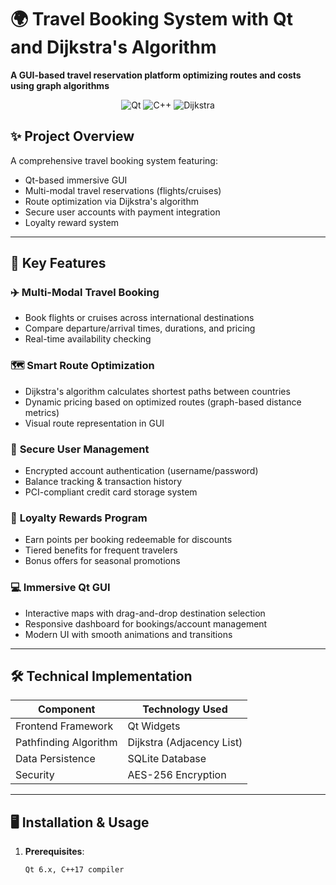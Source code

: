 # 🌍 Travel Booking System with Qt and Dijkstra's Algorithm  

**A GUI-based travel reservation platform optimizing routes and costs using graph algorithms**  

<div align="center">
  <img src="https://img.shields.io/badge/Qt-41CD52?style=for-the-badge&logo=qt&logoColor=white" alt="Qt">
  <img src="https://img.shields.io/badge/C++-00599C?style=for-the-badge&logo=c%2B%2B&logoColor=white" alt="C++">
  <img src="https://img.shields.io/badge/Dijkstra's_Algorithm-FF6B00?style=for-the-badge" alt="Dijkstra">
</div>

## ✨ Project Overview  
A comprehensive travel booking system featuring:  
- Qt-based immersive GUI  
- Multi-modal travel reservations (flights/cruises)  
- Route optimization via Dijkstra's algorithm  
- Secure user accounts with payment integration  
- Loyalty reward system  

---

## 🚀 Key Features  

### ✈️ **Multi-Modal Travel Booking**  
- Book flights or cruises across international destinations  
- Compare departure/arrival times, durations, and pricing  
- Real-time availability checking  

### 🗺️ **Smart Route Optimization**  
- Dijkstra's algorithm calculates shortest paths between countries  
- Dynamic pricing based on optimized routes (graph-based distance metrics)  
- Visual route representation in GUI  

### 🔐 **Secure User Management**  
- Encrypted account authentication (username/password)  
- Balance tracking & transaction history  
- PCI-compliant credit card storage system  

### 🎁 **Loyalty Rewards Program**  
- Earn points per booking redeemable for discounts  
- Tiered benefits for frequent travelers  
- Bonus offers for seasonal promotions  

### 💻 **Immersive Qt GUI**  
- Interactive maps with drag-and-drop destination selection  
- Responsive dashboard for bookings/account management  
- Modern UI with smooth animations and transitions  

---

## 🛠️ Technical Implementation  
| Component               | Technology Used          |
|-------------------------|--------------------------|
| Frontend Framework      | Qt Widgets              |
| Pathfinding Algorithm   | Dijkstra (Adjacency List)|
| Data Persistence        | SQLite Database         |
| Security                | AES-256 Encryption      |

---

## 🖥️ Installation & Usage  
1. **Prerequisites**:  
   ```bash
   Qt 6.x, C++17 compiler
